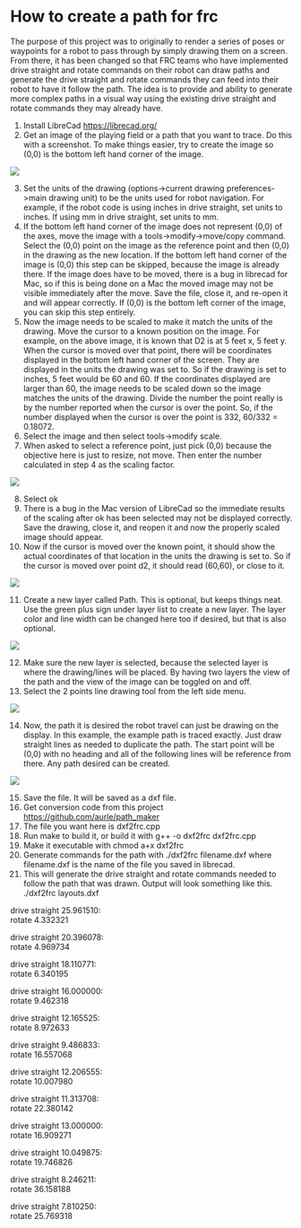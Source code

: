 # How to create a path for frc

The purpose of this project was to originally to render a series of poses or waypoints for a robot to pass through by simply drawing them on a screen. From there, it has been changed so that FRC teams who have implemented drive straight and rotate commands on their robot can draw paths and generate the drive straight and rotate commands they can feed into their robot to have it follow the path. The idea is to provide and ability to generate more complex paths in a visual way using the existing drive straight and rotate commands they may already have.

1) Install LibreCad  https://librecad.org/
2) Get an image of  the playing field or a path that you want to trace. Do this with a screenshot. To make things easier, try to create the image so (0,0) is the bottom left hand corner of the image.

![](images/image3.png)

3) Set the units of the drawing (options->current drawing preferences->main drawing unit) to be the units used for robot navigation. For example, if the robot code is using inches in drive straight, set units to inches. If using mm in drive straight, set units to mm.
4) If the bottom left hand corner of the image does not represent (0,0) of the axes, move the image with a tools->modify->move/copy command. Select the (0,0) point on the image as the reference point and then (0,0) in the drawing as the new location. If the bottom left hand corner of the image is (0,0) this step can be skipped, because the image is already there. If the image does have to be moved, there is a bug in librecad for Mac, so if this is being done on a Mac the moved image may not be visible immediately after the move. Save the file, close it, and re-open it and will appear correctly. If (0,0) is the bottom left corner of the image, you can skip this step entirely.
5) Now the image needs to be scaled to make it match the units of the drawing. Move the cursor to a known position on the image. For example, on the above image, it is known that D2 is at 5 feet x, 5 feet y. When the cursor is moved over that point, there will be coordinates displayed in the bottom left hand corner of the screen. They are displayed in the units the drawing was set to. So if the drawing is set to inches, 5 feet would be 60 and 60. If the coordinates displayed are larger than 60, the image needs to be scaled down so the image matches the units of the drawing. Divide the number the point really is by the number reported when the cursor is over the point. So, if the number displayed when the cursor is over the point is 332, 60/332 = 0.18072.     
6) Select the image and then select tools->modify scale.
7) When asked to select a reference point, just pick (0,0) because the objective here is just to resize, not move. Then enter the number calculated in step 4 as the scaling factor.

![](images/image6.png)

8) Select ok
9) There is a bug in the Mac version of LibreCad so the immediate results of the scaling after ok has been selected may not be displayed correctly. Save the drawing, close it, and reopen it and now the properly scaled image should appear.
10) Now if the cursor is moved over the known point, it should show the actual coordinates of that location in the units the drawing is set to. So if the cursor is moved over point d2, it should read (60,60), or close to it.

![](images/image5.png)

11) Create a new layer called Path. This is optional, but keeps things neat. Use the green plus sign under layer list to create a new layer. The layer color and line width can be changed here too if desired, but that is also optional.

![](images/image2.png)

12) Make sure the new layer is selected, because the selected layer is where the drawing/lines will be placed. By having two layers the view of the path and the view of the image can be toggled on and off.
13) Select the 2 points line drawing tool from the left side menu.

![](images/image4.png)

14) Now, the path it is desired the robot travel can just be drawing on the display. In this example, the example path is traced exactly. Just draw straight lines as needed to duplicate the path. The start point will be (0,0) with no heading and all of the following lines will be reference from there. Any path desired can be created.

![](images/image1.png)

15) Save the file. It will be saved as a dxf file.
16) Get conversion code from this project https://github.com/aurle/path_maker
17) The file you want here is dxf2frc.cpp
18) Run make to build it, or build it with g++ -o dxf2frc dxf2frc.cpp
19) Make it executable with chmod a+x dxf2frc
20) Generate commands for the path with ./dxf2frc filename.dxf  where filename.dxf is the name of the file you saved in librecad.
21) This will generate the drive straight and rotate commands needed to follow the path that was drawn. Output will look something like this.
./dxf2frc layouts.dxf 

drive straight 25.961510:  
rotate 4.332321 

drive straight 20.396078:  
rotate 4.969734 

drive straight 18.110771:  
rotate 6.340195 

drive straight 16.000000:  
rotate 9.462318 

drive straight 12.165525:  
rotate 8.972633 

drive straight 9.486833:  
rotate 16.557068 

drive straight 12.206555:  
rotate 10.007980 

drive straight 11.313708:  
rotate 22.380142 

drive straight 13.000000:  
rotate 16.909271 

drive straight 10.049875:  
rotate 19.746826 

drive straight 8.246211:  
rotate 36.158188 

drive straight 7.810250:  
rotate 25.769318 

